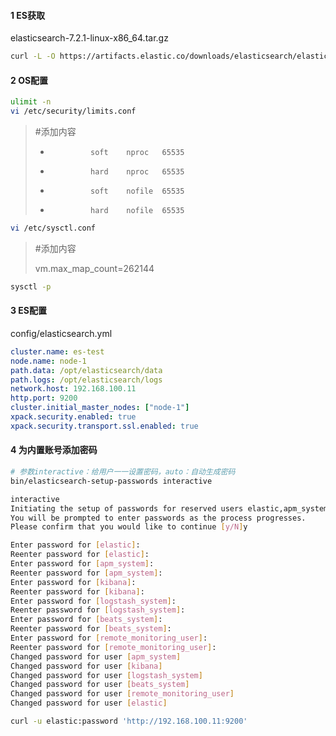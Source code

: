 

#### 1 ES获取

elasticsearch-7.2.1-linux-x86_64.tar.gz

```bash
curl -L -O https://artifacts.elastic.co/downloads/elasticsearch/elasticsearch-7.2.1-linux-x86_64.tar.gz
```



#### 2 OS配置

```bash
ulimit -n
vi /etc/security/limits.conf
```

>#添加内容
>
>*              soft    nproc   65535
>*              hard    nproc   65535
>*              soft    nofile  65535
>*              hard    nofile  65535

```bash
vi /etc/sysctl.conf
```

>#添加内容
>
>vm.max_map_count=262144

```bash
sysctl -p
```



#### 3 ES配置

config/elasticsearch.yml

```yml
cluster.name: es-test
node.name: node-1
path.data: /opt/elasticsearch/data
path.logs: /opt/elasticsearch/logs
network.host: 192.168.100.11
http.port: 9200
cluster.initial_master_nodes: ["node-1"]
xpack.security.enabled: true
xpack.security.transport.ssl.enabled: true
```



#### 4 为内置账号添加密码

```bash
# 参数interactive：给用户一一设置密码，auto：自动生成密码
bin/elasticsearch-setup-passwords interactive
```

```bash
interactive
Initiating the setup of passwords for reserved users elastic,apm_system,kibana,logstash_system,beats_system,remote_monitoring_user.
You will be prompted to enter passwords as the process progresses.
Please confirm that you would like to continue [y/N]y

Enter password for [elastic]: 
Reenter password for [elastic]: 
Enter password for [apm_system]: 
Reenter password for [apm_system]: 
Enter password for [kibana]: 
Reenter password for [kibana]: 
Enter password for [logstash_system]: 
Reenter password for [logstash_system]: 
Enter password for [beats_system]: 
Reenter password for [beats_system]: 
Enter password for [remote_monitoring_user]: 
Reenter password for [remote_monitoring_user]: 
Changed password for user [apm_system]
Changed password for user [kibana]
Changed password for user [logstash_system]
Changed password for user [beats_system]
Changed password for user [remote_monitoring_user]
Changed password for user [elastic]
```



```bash
curl -u elastic:password 'http://192.168.100.11:9200'
```

